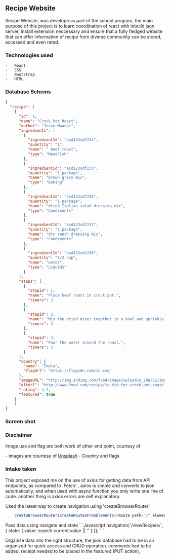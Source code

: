 <h2>Recipe Website</h2>

<p>Recipe Website, was develope as part of the school program, the main purpose of this project is to learn coordination of react with inbuild json server, install extension neccessary and ensure that a fully fledged website that can offer information of recipe from diverse community can be stored, accessed and even rated.

### Technologies used

    -   React
    -   CSS
    -   Bootstrap 
    -   HTML

### Database Schems
```json
{
  "recipe": [
    {
      "id": 1,
      "name": "Crock Pot Roast",
      "author": "Jesse Mwangi",
      "ingredients": [
        {
          "ingredientId": "asd123sdf234",
          "quantity": "1",
          "name": " beef roast",
          "type": "MeatFish"
        },
        {
          "ingredientId": "asd123sdf235",
          "quantity": "1 package",
          "name": "brown gravy mix",
          "type": "Baking"
        },
        {
          "ingredientId": "asd123sdf236",
          "quantity": "1 package",
          "name": "dried Italian salad dressing mix",
          "type": "Condiments"
        },
        {
          "ingredientId": "asd123sdf237",
          "quantity": "1 package",
          "name": "dry ranch dressing mix",
          "type": "Condiments"
        },
        {
          "ingredientId": "asd123sdf238",
          "quantity": "1/2 cup",
          "name": "water",
          "type": "Liquids"
        }
      ],
      "steps": [
        {
          "stepid": 1,
          "name": "Place beef roast in crock pot.",
          "timers": 3
        },
        {
          "stepid": 2,
          "name": "Mix the dried mixes together in a bowl and sprinkle over the roast.",
          "timers": 3
        },
        {
          "stepid": 3,
          "name": "Pour the water around the roast.",
          "timers": 5
        }
      ],
      "country": {
        "name": "India",
        "flagUrl": "https://flagcdn.com/in.svg"
      },
      "imageURL": "http://img.sndimg.com/food/image/upload/w_266/v1/img/recipes/27/20/8/picVfzLZo.jpg",
      "alturl": "http://www.food.com/recipe/to-die-for-crock-pot-roast-27208",
      "rating": 4.7,
      "featured": true
    }
    ]
}
```
### Screen shot

### Disclaimer

<p>Image use and flag are both work of other end point, courtesy of</p> 
    -   images are courtesy of <a href = "https://unsplash.com">Unsplash</a>
    -   Country and flags 

### Intake taken
<p>
This project exposed me on the use of axios for getting data from API endpoints, as compared to 'Fetch'
    , axios is simple and converts to json automatically, and when used with async function you only write one line of 
    code. another thing is axios errors are self explanatory.
    </p>
<p> Used the latest way to create navigation using 'createBrowserRouter'

```Javascript
    createBrowserRouter(createRoutesFromElements(<Route path="/" element={<Name />}>));
```

</p>
<p> Pass data using navigate and state
```Javascript
navigation(`/viewRecipes/`, { state: { value: search.current.value || '' } });
```

<p> Organize data into the right structure, the json database had to be in an organized for quick access
and CRUD operation. comments had to be added, receipt needed to be placed in the featured (PUT action), 